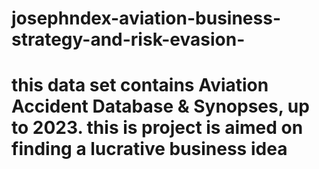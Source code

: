 # josephndex-aviation-business-strategy-and-risk-evasion-
# this data set contains Aviation Accident Database &amp; Synopses, up to 2023. this is project is aimed on finding a lucrative business idea